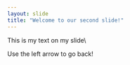 ```yaml
---
layout: slide
title: "Welcome to our second slide!"
---
```

This is  my text on my slide\

Use the left arrow to go back!
